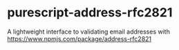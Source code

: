 # purescript-address-rfc2821

A lightweight interface to validating email addresses with https://www.npmjs.com/package/address-rfc2821